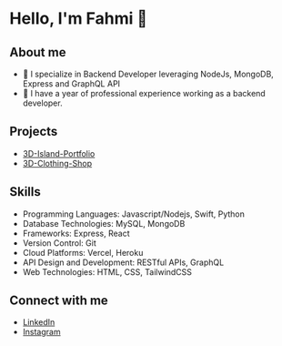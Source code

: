 # Hello, I'm Fahmi 👋

## About me
- 🌱 I specialize in Backend Developer leveraging NodeJs, MongoDB, Express and GraphQL API
- 💼 I have a year of professional experience working as a backend developer.

## Projects
- [3D-Island-Portfolio](https://github.com/Man4ct/3d-island-portfolio)
- [3D-Clothing-Shop](https://github.com/Man4ct/3d-clothing-shop)

## Skills
- Programming Languages: Javascript/Nodejs, Swift, Python
- Database Technologies: MySQL, MongoDB
- Frameworks: Express, React
- Version Control: Git
- Cloud Platforms: Vercel, Heroku
- API Design and Development: RESTful APIs, GraphQL
- Web Technologies: HTML, CSS, TailwindCSS

## Connect with me
- [LinkedIn](https://www.linkedin.com/in/fahmi-fahreza-791a531b0/)
- [Instagram](https://www.instagram.com/fahmiiireza)

<!--
**Man4ct/Man4ct** is a ✨ _special_ ✨ repository because its `README.md` (this file) appears on your GitHub profile.

Here are some ideas to get you started:

- 🔭 I’m currently working on ...
- 🌱 I’m currently learning ...
- 👯 I’m looking to collaborate on ...
- 🤔 I’m looking for help with ...
- 💬 Ask me about ...
- 📫 How to reach me: ...
- 😄 Pronouns: ...
- ⚡ Fun fact: ...
-->
